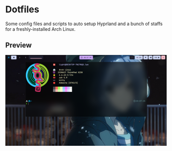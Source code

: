 # Dotfiles

Some config files and scripts to auto setup Hyprland and a bunch of staffs for a freshly-installed Arch Linux.

## Preview

![preview.png](preview.png)

